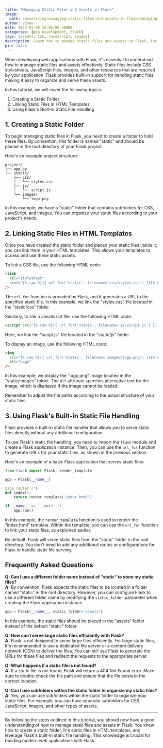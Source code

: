 ```yaml
---
title: "Managing Static Files and Assets in Flask"
image:
  path: /assets/img/managing-static-files-and-assets-in-flask/managing-static-files-and-assets-in-flask-p.png
author: vivek
date: 2023-02-08 10:00:00 +0000
categories: [Web Development, Flask]
tags: [assets, CSS, JavaScript, images]
description: Learn how to manage static files and assets in Flask, including creating a static folder, linking static files in HTML templates, and using Flask's built-in static file handling.
pin: false
---
```


When developing web applications with Flask, it's essential to understand how to manage static files and assets effectively. Static files include CSS stylesheets, JavaScript files, images, and other resources that are required by your application. Flask provides built-in support for handling static files, making it easy to organize and serve these assets.

In this tutorial, we will cover the following topics:

1. Creating a Static Folder
2. Linking Static Files in HTML Templates
3. Using Flask's Built-in Static File Handling

## 1. Creating a Static Folder

To begin managing static files in Flask, you need to create a folder to hold these files. By convention, this folder is named "static" and should be placed in the root directory of your Flask project.

Here's an example project structure:

```
project/
├── app.py
└── static/
    ├── css/
    │   └── styles.css
    ├── js/
    │   └── script.js
    └── images/
        └── logo.png
```

In this example, we have a "static" folder that contains subfolders for CSS, JavaScript, and images. You can organize your static files according to your project's needs.

## 2. Linking Static Files in HTML Templates

Once you have created the static folder and placed your static files inside it, you can link them in your HTML templates. This allows your templates to access and use these static assets.

To link a CSS file, use the following HTML code:

```html
<link
  rel="stylesheet"
  href="{% raw %}{{ url_for('static', filename='css/styles.css') }}{% endraw %}"
/>
```

The `url_for` function is provided by Flask, and it generates a URL to the specified static file. In this example, we link the "styles.css" file located in the "static/css" folder.

Similarly, to link a JavaScript file, use the following HTML code:

```html
<script src="{% raw %}{{ url_for('static', filename='js/script.js') }}{% endraw %}"></script>
```

Here, we link the "script.js" file located in the "static/js" folder.

To display an image, use the following HTML code:

```html
<img
  src="{% raw %}{{ url_for('static', filename='images/logo.png') }}{% endraw %}"
  alt="Logo"
/>
```

In this example, we display the "logo.png" image located in the "static/images" folder. The `alt` attribute specifies alternative text for the image, which is displayed if the image cannot be loaded.

Remember to adjust the file paths according to the actual structure of your static files.

## 3. Using Flask's Built-in Static File Handling

Flask provides a built-in static file handler that allows you to serve static files directly without any additional configuration.

To use Flask's static file handling, you need to import the `flask` module and create a Flask application instance. Then, you can use the `url_for` function to generate URLs for your static files, as shown in the previous section.

Here's an example of a basic Flask application that serves static files:

```python
from flask import Flask, render_template

app = Flask(__name__)

@app.route('/')
def index():
    return render_template('index.html')

if __name__ == '__main__':
    app.run()
```

In this example, the `render_template` function is used to render the "index.html" template. Within the template, you can use the `url_for` function to link your static files, as explained earlier.

By default, Flask will serve static files from the "static" folder in the root directory. You don't need to add any additional routes or configurations for Flask to handle static file serving.

## Frequently Asked Questions

**Q: Can I use a different folder name instead of "static" to store my static files?**<br>
**A:** By convention, Flask expects the static files to be located in a folder named "static" in the root directory. However, you can configure Flask to use a different folder name by modifying the `static_folder` parameter when creating the Flask application instance.

```python
app = Flask(__name__, static_folder='assets')
```

In this example, the static files should be placed in the "assets" folder instead of the default "static" folder.

**Q: How can I serve large static files efficiently with Flask?**<br>
**A:** Flask is not designed to serve large files efficiently. For large static files, it's recommended to use a dedicated file server or a content delivery network (CDN) to deliver the files. You can still use Flask to generate the URLs for these files and redirect the requests to the appropriate server.

**Q: What happens if a static file is not found?**<br>
**A:** If a static file is not found, Flask will return a 404 Not Found error. Make sure to double-check the file path and ensure that the file exists in the correct location.

**Q: Can I use subfolders within the static folder to organize my static files?**<br>
**A:** Yes, you can use subfolders within the static folder to organize your static files. For example, you can have separate subfolders for CSS, JavaScript, images, and other types of assets.

---

By following the steps outlined in this tutorial, you should now have a good understanding of how to manage static files and assets in Flask. You know how to create a static folder, link static files in HTML templates, and leverage Flask's built-in static file handling. This knowledge is crucial for building modern web applications with Flask.
